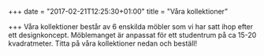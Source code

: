 +++
date = "2017-02-21T12:25:30+01:00"
title = "Våra kollektioner"

+++
Våra kollektioner består av 6 enskilda möbler som vi har satt ihop efter ett designkoncept. Möblemanget är anpassat för ett studentrum på ca 15-20 kvadratmeter. Titta på våra kollektioner nedan och beställ!
